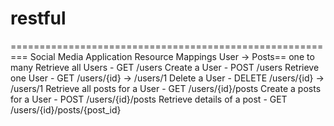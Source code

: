 # restful
=========================================================
Social Media Application Resource Mappings
User -> Posts== one to many 
Retrieve all Users - GET /users 
Create a User - POST /users 
Retrieve one User - GET /users/{id} -> /users/1 
Delete a User - DELETE /users/{id} -> /users/1 
Retrieve all posts for a User - GET /users/{id}/posts 
Create a posts for a User - POST /users/{id}/posts 
Retrieve details of a post - GET /users/{id}/posts/{post_id}

